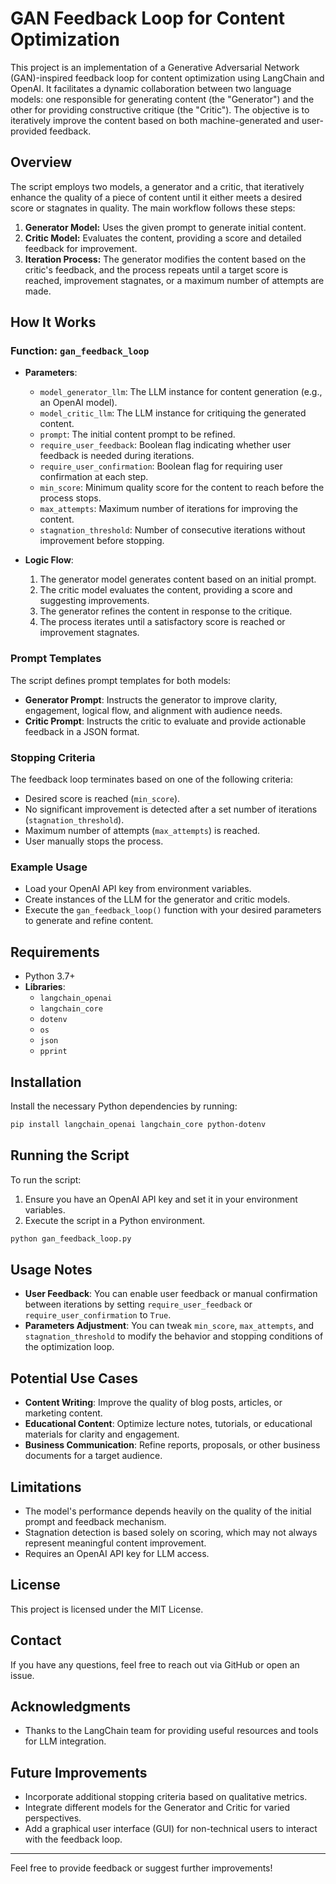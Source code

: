 # GAN Feedback Loop for Content Optimization

This project is an implementation of a Generative Adversarial Network (GAN)-inspired feedback loop for content optimization using LangChain and OpenAI. It facilitates a dynamic collaboration between two language models: one responsible for generating content (the "Generator") and the other for providing constructive critique (the "Critic"). The objective is to iteratively improve the content based on both machine-generated and user-provided feedback.

## Overview

The script employs two models, a generator and a critic, that iteratively enhance the quality of a piece of content until it either meets a desired score or stagnates in quality. The main workflow follows these steps:

1. **Generator Model:** Uses the given prompt to generate initial content.
2. **Critic Model:** Evaluates the content, providing a score and detailed feedback for improvement.
3. **Iteration Process:** The generator modifies the content based on the critic's feedback, and the process repeats until a target score is reached, improvement stagnates, or a maximum number of attempts are made.

## How It Works

### Function: `gan_feedback_loop`

- **Parameters**:

  - `model_generator_llm`: The LLM instance for content generation (e.g., an OpenAI model).
  - `model_critic_llm`: The LLM instance for critiquing the generated content.
  - `prompt`: The initial content prompt to be refined.
  - `require_user_feedback`: Boolean flag indicating whether user feedback is needed during iterations.
  - `require_user_confirmation`: Boolean flag for requiring user confirmation at each step.
  - `min_score`: Minimum quality score for the content to reach before the process stops.
  - `max_attempts`: Maximum number of iterations for improving the content.
  - `stagnation_threshold`: Number of consecutive iterations without improvement before stopping.

- **Logic Flow**:

  1. The generator model generates content based on an initial prompt.
  2. The critic model evaluates the content, providing a score and suggesting improvements.
  3. The generator refines the content in response to the critique.
  4. The process iterates until a satisfactory score is reached or improvement stagnates.

### Prompt Templates

The script defines prompt templates for both models:

- **Generator Prompt**: Instructs the generator to improve clarity, engagement, logical flow, and alignment with audience needs.
- **Critic Prompt**: Instructs the critic to evaluate and provide actionable feedback in a JSON format.

### Stopping Criteria

The feedback loop terminates based on one of the following criteria:

- Desired score is reached (`min_score`).
- No significant improvement is detected after a set number of iterations (`stagnation_threshold`).
- Maximum number of attempts (`max_attempts`) is reached.
- User manually stops the process.

### Example Usage

- Load your OpenAI API key from environment variables.
- Create instances of the LLM for the generator and critic models.
- Execute the `gan_feedback_loop()` function with your desired parameters to generate and refine content.

## Requirements

- Python 3.7+
- **Libraries**:
  - `langchain_openai`
  - `langchain_core`
  - `dotenv`
  - `os`
  - `json`
  - `pprint`

## Installation

Install the necessary Python dependencies by running:

```bash
pip install langchain_openai langchain_core python-dotenv
```

## Running the Script

To run the script:

1. Ensure you have an OpenAI API key and set it in your environment variables.
2. Execute the script in a Python environment.

```bash
python gan_feedback_loop.py
```

## Usage Notes

- **User Feedback**: You can enable user feedback or manual confirmation between iterations by setting `require_user_feedback` or `require_user_confirmation` to `True`.
- **Parameters Adjustment**: You can tweak `min_score`, `max_attempts`, and `stagnation_threshold` to modify the behavior and stopping conditions of the optimization loop.

## Potential Use Cases

- **Content Writing**: Improve the quality of blog posts, articles, or marketing content.
- **Educational Content**: Optimize lecture notes, tutorials, or educational materials for clarity and engagement.
- **Business Communication**: Refine reports, proposals, or other business documents for a target audience.

## Limitations

- The model's performance depends heavily on the quality of the initial prompt and feedback mechanism.
- Stagnation detection is based solely on scoring, which may not always represent meaningful content improvement.
- Requires an OpenAI API key for LLM access.

## License

This project is licensed under the MIT License.

## Contact

If you have any questions, feel free to reach out via GitHub or open an issue.

## Acknowledgments

- Thanks to the LangChain team for providing useful resources and tools for LLM integration.

## Future Improvements

- Incorporate additional stopping criteria based on qualitative metrics.
- Integrate different models for the Generator and Critic for varied perspectives.
- Add a graphical user interface (GUI) for non-technical users to interact with the feedback loop.

---

Feel free to provide feedback or suggest further improvements!
